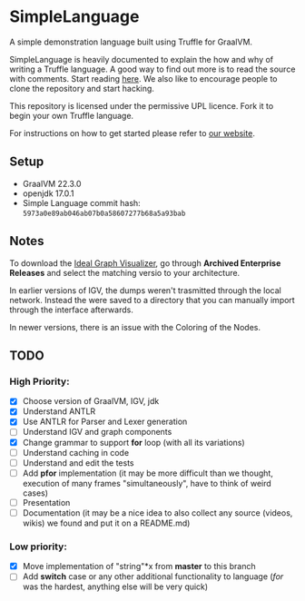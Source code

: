 
# SimpleLanguage

A simple demonstration language built using Truffle for GraalVM.

SimpleLanguage is heavily documented to explain the how and why of writing a
Truffle language. A good way to find out more is to read the source with
comments. Start reading [here](https://github.com/graalvm/simplelanguage/blob/master/language/src/main/java/com/oracle/truffle/sl/SLLanguage.java).
We also like to encourage people to clone the repository and start hacking.

This repository is licensed under the permissive UPL licence. Fork it to begin
your own Truffle language.

For instructions on how to get started please refer to [our website](http://www.graalvm.org/docs/graalvm-as-a-platform/implement-language/).

## Setup

* GraalVM 22.3.0
* openjdk 17.0.1
* Simple Language commit hash: ``5973a0e89ab046ab07b0a58607277b68a5a93bab``

## Notes

To download the [Ideal Graph Visualizer](https://www.graalvm.org/latest/tools/igv/), go through **Archived Enterprise Releases** and select the matching versio to your architecture.

In earlier versions of IGV, the dumps weren't trasmitted through the local network. Instead the were saved to a directory that you can manually import through the interface afterwards.

In newer versions, there is an issue with the Coloring of the Nodes.

## TODO

### High Priority:

* [X] Choose version of GraalVM, IGV, jdk
* [X] Understand ANTLR
* [X] Use ANTLR for Parser and Lexer generation
* [ ] Understand IGV and graph components
* [X] Change grammar to support **for** loop (with all its variations)
* [ ] Understand caching in code
* [ ] Understand and edit the tests
* [ ] Add **pfor** implementation (it may be more difficult than we thought, execution of many frames "simultaneously", have to think of weird cases)
* [ ] Presentation
* [ ] Documentation (it may be a nice idea to also collect any source (videos, wikis) we found and put it on a README.md)

### Low priority:

* [X] Move implementation of "string"*x from **master** to this branch
* [ ] Add **switch** case or any other additional functionality to language (*for* was the hardest, anything else will be very quick)
